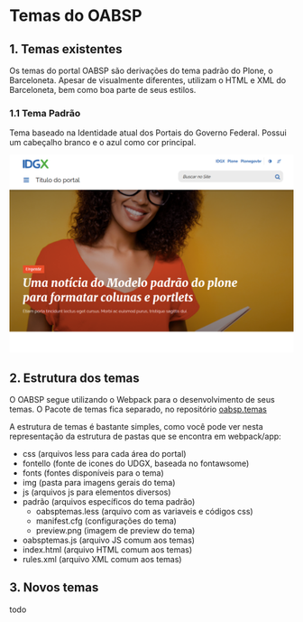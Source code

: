 # Temas do OABSP

## 1. Temas existentes

Os temas do portal OABSP são derivações do tema padrão do Plone, o Barceloneta. Apesar de visualmente diferentes, utilizam o HTML e XML do Barceloneta, bem como boa parte de seus estilos.

### 1.1 Tema Padrão
Tema baseado na Identidade atual dos Portais do Governo Federal.
Possui um cabeçalho branco e o azul como cor principal.

![Tema Padrão](images/TemaPadraoOABSP.png)


## 2. Estrutura dos temas

O OABSP segue utilizando o Webpack para o desenvolvimento de seus temas. O Pacote de temas fica separado, no repositório [oabsp.temas](https://github.com/forcontent/oabsp.temas)

A estrutura de temas é bastante simples, como você pode ver nesta representação da estrutura de pastas que se encontra em webpack/app:

- css (arquivos less para cada área do portal)
- fontello (fonte de icones do UDGX, baseada no fontawsome)
- fonts (fontes disponíveis para o tema)
- img (pasta para imagens gerais do tema)
- js (arquivos js para elementos diversos)
- padrão (arquivos específicos do tema padrão)
	+ oabsptemas.less (arquivo com as variaveis e códigos css)
	+ manifest.cfg (configurações do tema)
	+ preview.png (imagem de preview do tema)
- oabsptemas.js (arquivo JS comum aos temas)
- index.html (arquivo HTML comum aos temas)
- rules.xml (arquivo XML comum aos temas)



## 3. Novos temas

todo
